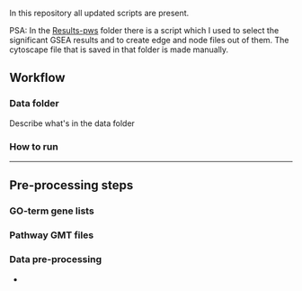 In this repository all updated scripts are present. 

PSA: In the [Results-pws](https://github.com/laurent2207/TiO2-scripts/tree/master/Results-pws) folder there is a script which I used to select the significant GSEA results and to create edge and node files out of them. The cytoscape file that is saved in that folder is made manually. 

## Workflow

### Data folder
Describe what's in the data folder 

### How to run




----

## Pre-processing steps
### GO-term gene lists

### Pathway GMT files

### Data pre-processing
* 
